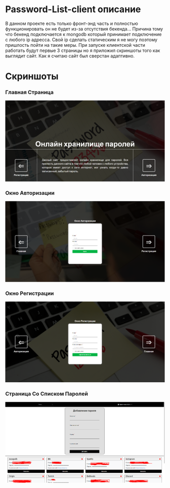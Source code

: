 # Password-List-client описание

В данном проекте есть только фронт-энд часть и полностью функционировать он не будет из-за отсутствия бекенда... 
Причина тому что бекенд подключается к mongodb который принимает подключение с любого ip адресса. 
Свой ip сделать статическим я не могу поэтому пришлость пойти на такие меры. 
При запуске клиентской части работать будут первые 3 страницы но я приложил скриншоты того как выглядит сайт.
Как я считаю сайт был сверстан адаптивно.

# Скриншоты

### Главная Страница
![GitHub Logo](/images-project/Главная.png)
### Окно Авторизации
![GitHub Logo](/images-project/Окно-Авторизации.png)
### Окно Регистрации
![GitHub Logo](/images-project/Окно-Регистрации.png)
### Страница Со Списком Паролей
![GitHub Logo](/images-project/Страница-С-Паролями.png)
